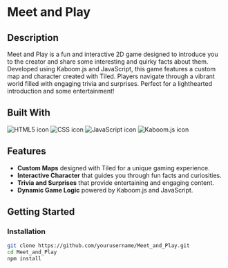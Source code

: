 # Meet and Play

## Description
Meet and Play is a fun and interactive 2D game designed to introduce you to the creator and share some interesting and quirky facts about them. Developed using Kaboom.js and JavaScript, this game features a custom map and character created with Tiled. Players navigate through a vibrant world filled with engaging trivia and surprises. Perfect for a lighthearted introduction and some entertainment!

## Built With
<img src="https://img.shields.io/badge/HTML5-E34F26?style=for-the-badge&logo=html5&logoColor=white" alt="HTML5 icon" />
<img src="https://img.shields.io/badge/CSS-1572B6?style=for-the-badge&logo=css3&logoColor=white" alt="CSS icon" />
<img src="https://img.shields.io/badge/JavaScript-F7DF1E?style=for-the-badge&logo=javascript&logoColor=black" alt="JavaScript icon" />
<img src="https://img.shields.io/badge/Kaboom.js-1C1C1C?style=for-the-badge&logo=gamepad&logoColor=white" alt="Kaboom.js icon" />

## Features
- **Custom Maps** designed with Tiled for a unique gaming experience.
- **Interactive Character** that guides you through fun facts and curiosities.
- **Trivia and Surprises** that provide entertaining and engaging content.
- **Dynamic Game Logic** powered by Kaboom.js and JavaScript.

## Getting Started
### Installation
```bash
git clone https://github.com/yourusername/Meet_and_Play.git
cd Meet_and_Play
npm install
